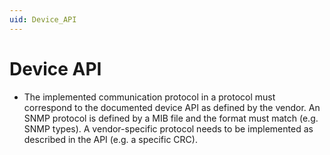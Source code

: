 ```yaml
---
uid: Device_API
---
```


# Device API

- The implemented communication protocol in a protocol must correspond to the documented device API as defined by the vendor. An SNMP protocol is defined by a MIB file and the format must match (e.g. SNMP types). A vendor-specific protocol needs to be implemented as described in the API (e.g. a specific CRC).
